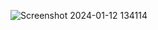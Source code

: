 ![Screenshot 2024-01-12 134114](https://github.com/kohlisaurabhsagar/orbital_gravity_simulation/assets/47265966/54305026-7de4-4ded-b866-cd5bb52df7d6)
